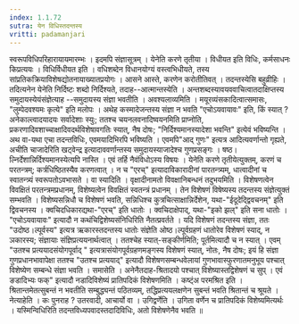 ```yaml
---
index: 1.1.72
sutra: येन विधिस्तदन्तस्य
vritti: padamanjari
---
```


 स्वरूपविधिपरिहारायायमारम्भः । इदमपि संज्ञासूत्रम् । येनेति करणे तृतीया । विधीयत इति विधिः, कर्मसाधनः किप्रत्ययः । विधिर्विधीयत इति । वधिशब्देन विधानयोग्यं वस्त्वभिधीयते, तस्य सांप्रतिकक्रियाविशेषद्योतनायाख्यातप्रयोगः । आसने आस्ते, करणेन करोतीतिवत् । तदन्तस्येसि बहुव्रीहिः । तदित्यनेन येनेति निर्दिष्टः शब्दो निर्दिश्यते, तदाह--आत्मान्तस्येति । अन्तशब्दस्यावयववाचित्वातदाक्षिप्तस्य समुदायस्येयंसंज्ञेत्याह --समुदायस्य संज्ञा भवतीति । अवश्यलाव्यमिति । मयूरव्यंसकादित्वात्समासः, "लुम्पेदवश्यमः कृत्ये" इति मलोपः । अथेह कस्मादेजन्तस्य संज्ञा न भवति "एचोऽयवायावः" इति, किं स्यात् ? अनेकाल्त्वादयादयः सर्वादेशाः स्युः; ततश्च चयनलवनादिष्वयनमिति प्राप्नोति, प्रकरणादिवशाच्चाक्षादिवदर्थविशेषावगतिः स्यात्, नैष दोषः; "निर्दिश्यमानस्यादेशा भवन्ति" इत्येवं भविष्यन्ति । अथ वा-यथा एचा तदन्तविधिः, एवमयादिभिरपि भविष्यति । एवमपि"आद् गुणः" इत्यत्र आदित्यवर्णान्तो गृह्यते, अचीति चाजादेरिति खट्वेन्द्र इत्यादाववर्णान्तस्य समुदायस्याजादेश्च गुणप्रसङ्गः । षष्ठ।ल्निर्देशान्निर्दिश्यमानस्येत्यपि नास्ति । एवं तर्हि नैवंविधोऽस्य विषयः । येनेति करणे तृतीयेत्युक्तम्, करणं च परतन्त्रम्; कर्त्रधिष्ठितस्यैव करणत्वात् । न च "एरच्" इत्यादाविकारादीनां पारतन्त्र्यम्, धात्वादीनां च स्वातन्त्र्यं स्वरूपतोऽवभासते । वा स्यादिति । वृक्षादीनामतो विवक्षानिबन्धनं तदुभयमिति । विशेषणत्वेन विवक्षितं परतन्त्रमप्रधानम्, विशेष्यत्वेन विवक्षितं स्वतन्त्रं प्रधानम् । तेन विशेषणं विषेष्यस्य तदन्तस्य संज्ञेत्युक्तं सम्भवति । विशेष्यसन्निधौ च विशेषणं भवति, सन्निधिश्च कुत्रचित्साक्षान्निर्देशेन, यथा-"ईदूदेद्द्विवचनम्" इति द्विवचनस्य । क्वचिदधिकारद्यथा-"एरच्" इति धातोः । क्वचिदाक्षेपाद्, यथा-"इको झल्" इति सना धातोः । "एचोऽयवायावः" इत्यादौ न कथंचिद्विशेष्यसंनिधिरिति नैतत्प्रवर्तते । यदि विशेषणं तदन्तस्य संज्ञा, ततः "उदोष्ठ।ल्पूर्वस्य" इत्यत्र ऋकारस्तदन्तस्य धातोः संज्ञेति ओष्ठ।ल्पूर्वग्रहणं धातोरेव विशेषणं स्याद्, न ञकारस्य; संज्ञायाः संज्ञिप्रत्ययनार्थत्वात् । ततश्चेह स्यात्-सङ्कीर्णमिति; पूर्तमित्यादौ च न स्यात् । एवम् "उतश्च प्रत्ययादसंयोगपूर्वाद् " इत्यत्रासंयोगपूर्वग्रहणमङ्गस्य विशेषणं स्यात्, नोतः, नैष दोषः; इयं हि संज्ञा गुणप्रधानभावापेक्षा ततश्च "उतश्च प्रत्ययाद्" इत्यादौ विशेषणसम्बन्धवेलायां गुणभावास्फुरणातमनुभूय पश्चात् विशेष्येण सम्बन्धे संज्ञा भवति । समासेति । अनेनैतदाह-श्रितादयो पश्चात् विशेष्यास्तद्विशेषणं च सुप् । एवं ङडादिभ्यः फक्" इत्यादौ नडादिविशेष्यं प्रातिपदिकं विशेषणमिति । कष्ट्ंअ परमश्रित इति । श्रितान्तमेतत्सुबन्तं न भवतीति सम्बुद्ध्यन्तं पठितव्यम्, तद्धिप्रत्ययलक्षणेन सुबन्तं भवति श्रितान्तं च श्रूयते । नेत्याहेति । कः पुनराह ? उतरवादी, आचार्यो वा । उगिद्वर्णेति । उगिता वर्णेन च प्रातिपदिकं विशेष्यमित्यर्थः । यस्मिन्विधिरिति तदन्तविध्यपवादस्तदादिविधिः, अतो विशेषणेनैव भवति ॥